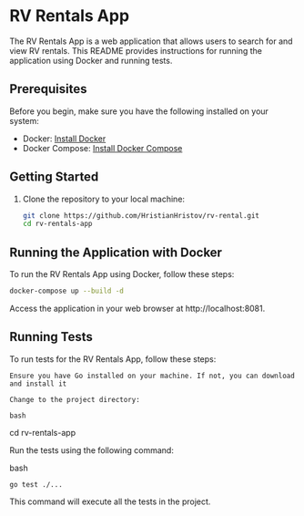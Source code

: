 # RV Rentals App

The RV Rentals App is a web application that allows users to search for and view RV rentals. This README provides instructions for running the application using Docker and running tests.

## Prerequisites

Before you begin, make sure you have the following installed on your system:

- Docker: [Install Docker](https://docs.docker.com/get-docker/)
- Docker Compose: [Install Docker Compose](https://docs.docker.com/compose/install/)

## Getting Started

1. Clone the repository to your local machine:

   ```bash
   git clone https://github.com/HristianHristov/rv-rental.git
   cd rv-rentals-app
   ```

## Running the Application with Docker

To run the RV Rentals App using Docker, follow these steps:

```bash
docker-compose up --build -d
```

Access the application in your web browser at http://localhost:8081.

## Running Tests

To run tests for the RV Rentals App, follow these steps:

    Ensure you have Go installed on your machine. If not, you can download and install it

    Change to the project directory:

    bash

cd rv-rentals-app

Run the tests using the following command:

bash

    go test ./...

This command will execute all the tests in the project.
